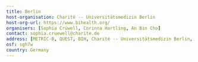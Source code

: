 ```yaml
---
title: Berlin 
host-organisation: Charité -- Universitätsmedizin Berlin
host-org-url: https://www.bihealth.org/
organisers: [Sophia Crüwell, Corinna Hartling, An Bin Cho] 
contact: sophia.cruewell@charite.de
address: [METRIC-B, QUEST, BIH, Charité -- Universitätsmedizin Berlin, Anna-Louisa-Karsch-Straße 2, 10178 Berlin]
osf: sgh7w
country: Germany
---
```

